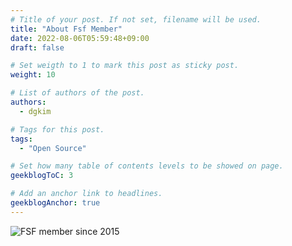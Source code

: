 ```yaml
---
# Title of your post. If not set, filename will be used.
title: "About Fsf Member"
date: 2022-08-06T05:59:48+09:00
draft: false

# Set weigth to 1 to mark this post as sticky post.
weight: 10

# List of authors of the post.
authors:
  - dgkim

# Tags for this post.
tags:
  - "Open Source"

# Set how many table of contents levels to be showed on page.
geekblogToC: 3

# Add an anchor link to headlines.
geekblogAnchor: true
---
```


<img src="https://static.fsf.org/nosvn/associate/crm/284615.png" alt="FSF member since 2015" />
